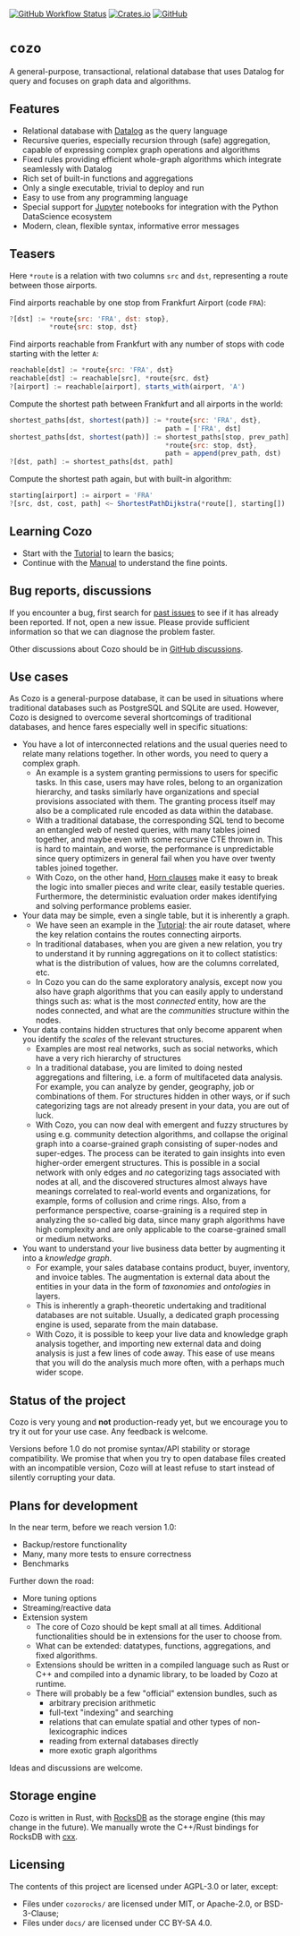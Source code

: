 [![GitHub Workflow Status](https://img.shields.io/github/workflow/status/cozodb/cozo/Build)](https://github.com/cozodb/cozo/actions/workflows/build.yml)
[![Crates.io](https://img.shields.io/crates/v/cozo)](https://crates.io/crates/cozo)
[![GitHub](https://img.shields.io/github/license/cozodb/cozo)](https://github.com/cozodb/cozo/blob/main/LICENSE.txt)

# `cozo`

A general-purpose, transactional, relational database
that uses Datalog for query and focuses on graph data and algorithms.

## Features

* Relational database with [Datalog](https://en.wikipedia.org/wiki/Datalog) as the query language
* Recursive queries, especially recursion through (safe) aggregation, capable of expressing complex graph operations and algorithms
* Fixed rules providing efficient whole-graph algorithms which integrate seamlessly with Datalog
* Rich set of built-in functions and aggregations
* Only a single executable, trivial to deploy and run
* Easy to use from any programming language
* Special support for [Jupyter](https://jupyter.org/) notebooks for integration with the Python DataScience ecosystem 
* Modern, clean, flexible syntax, informative error messages

## Teasers

Here `*route` is a relation with two columns `src` and `dst`, 
representing a route between those airports.

Find airports reachable by one stop from Frankfurt Airport (code `FRA`):

```js
?[dst] := *route{src: 'FRA', dst: stop}, 
          *route{src: stop, dst}
```

Find airports reachable from Frankfurt with any number of stops 
with code starting with the letter `A`:

```js
reachable[dst] := *route{src: 'FRA', dst}
reachable[dst] := reachable[src], *route{src, dst}
?[airport] := reachable[airport], starts_with(airport, 'A')
```

Compute the shortest path between Frankfurt and all airports in the world:

```js
shortest_paths[dst, shortest(path)] := *route{src: 'FRA', dst},
                                       path = ['FRA', dst]
shortest_paths[dst, shortest(path)] := shortest_paths[stop, prev_path], 
                                       *route{src: stop, dst},
                                       path = append(prev_path, dst)
?[dst, path] := shortest_paths[dst, path]
```

Compute the shortest path again, but with built-in algorithm:

```js
starting[airport] := airport = 'FRA'
?[src, dst, cost, path] <~ ShortestPathDijkstra(*route[], starting[])
```

## Learning Cozo

* Start with the [Tutorial](https://nbviewer.org/github/cozodb/cozo/blob/main/docs/tutorial/tutorial.ipynb) to learn the basics;
* Continue with the [Manual](https://cozodb.github.io/current/manual/) to understand the fine points.

## Bug reports, discussions

If you encounter a bug, first search for [past issues](https://github.com/cozodb/cozo/issues) to see
if it has already been reported. If not, open a new issue. 
Please provide sufficient information so that we can diagnose the problem faster.

Other discussions about Cozo should be in [GitHub discussions](https://github.com/cozodb/cozo/discussions).

## Use cases

As Cozo is a general-purpose database,
it can be used in situations
where traditional databases such as PostgreSQL and SQLite
are used.
However, Cozo is designed to overcome several shortcomings
of traditional databases, and hence fares especially well
in specific situations:

* You have a lot of interconnected relations
  and the usual queries need to relate many relations together.
  In other words, you need to query a complex graph.
  * An example is a system granting permissions to users for specific tasks.
    In this case, users may have roles,
    belong to an organization hierarchy, and tasks similarly have organizations
    and special provisions associated with them.
    The granting process itself may also be a complicated rule encoded as data
    within the database.
  * With a traditional database,
    the corresponding SQL tend to become
    an entangled web of nested queries, with many tables joined together,
    and maybe even with some recursive CTE thrown in. This is hard to maintain,
    and worse, the performance is unpredictable since query optimizers in general
    fail when you have over twenty tables joined together.
  * With Cozo, on the other hand, [Horn clauses](https://en.wikipedia.org/wiki/Horn_clause) 
    make it easy to break
    the logic into smaller pieces and write clear, easily testable queries.
    Furthermore, the deterministic evaluation order makes identifying and solving
    performance problems easier.
* Your data may be simple, even a single table, but it is inherently a graph.
  * We have seen an example in the [Tutorial](https://nbviewer.org/github/cozodb/cozo/blob/main/docs/tutorial/tutorial.ipynb):
    the air route dataset, where the key relation contains the routes connecting airports.
  * In traditional databases, when you are given a new relation,
    you try to understand it by running aggregations on it to collect statistics:
    what is the distribution of values, how are the columns correlated, etc.
  * In Cozo you can do the same exploratory analysis,
    except now you also have graph algorithms that you can
    easily apply to understand things such as: what is the most _connected_ entity,
    how are the nodes connected, and what are the _communities_ structure within the nodes.
* Your data contains hidden structures that only become apparent when you
  identify the _scales_ of the relevant structures.
  * Examples are most real networks, such as social networks,
    which have a very rich hierarchy of structures
  * In a traditional database, you are limited to doing nested aggregations and filtering,
    i.e. a form of multifaceted data analysis. For example, you can analyze by gender, geography,
    job or combinations of them. For structures hidden in other ways,
    or if such categorizing tags are not already present in your data,
    you are out of luck.
  * With Cozo, you can now deal with emergent and fuzzy structures by using e.g.
    community detection algorithms, and collapse the original graph into a coarse-grained
    graph consisting of super-nodes and super-edges.
    The process can be iterated to gain insights into even higher-order emergent structures.
    This is possible in a social network with only edges and _no_ categorizing tags
    associated with nodes at all,
    and the discovered structures almost always have meanings correlated to real-world events and
    organizations, for example, forms of collusion and crime rings.
    Also, from a performance perspective,
    coarse-graining is a required step in analyzing the so-called big data,
    since many graph algorithms have high complexity and are only applicable to
    the coarse-grained small or medium networks.
* You want to understand your live business data better by augmenting it into a _knowledge graph_.
  * For example, your sales database contains product, buyer, inventory, and invoice tables.
    The augmentation is external data about the entities in your data in the form of _taxonomies_
    and _ontologies_ in layers.
  * This is inherently a graph-theoretic undertaking and traditional databases are not suitable.
    Usually, a dedicated graph processing engine is used, separate from the main database.
  * With Cozo, it is possible to keep your live data and knowledge graph analysis together,
    and importing new external data and doing analysis is just a few lines of code away.
    This ease of use means that you will do the analysis much more often, with a perhaps much wider scope.

## Status of the project

Cozo is very young and **not** production-ready yet, 
but we encourage you to try it out for your use case.
Any feedback is welcome.

Versions before 1.0 do not promise syntax/API stability or storage compatibility.
We promise that when you try to open database files created with an incompatible version,
Cozo will at least refuse to start instead of silently corrupting your data.

## Plans for development

In the near term, before we reach version 1.0:

* Backup/restore functionality
* Many, many more tests to ensure correctness
* Benchmarks

Further down the road:

* More tuning options
* Streaming/reactive data
* Extension system
  * The core of Cozo should be kept small at all times. Additional functionalities should be in extensions for the user to choose from. 
  * What can be extended: datatypes, functions, aggregations, and fixed algorithms.
  * Extensions should be written in a compiled language such as Rust or C++ and compiled into a dynamic library, to be loaded by Cozo at runtime.
  * There will probably be a few "official" extension bundles, such as
    * arbitrary precision arithmetic
    * full-text "indexing" and searching
    * relations that can emulate spatial and other types of non-lexicographic indices
    * reading from external databases directly
    * more exotic graph algorithms

Ideas and discussions are welcome.

## Storage engine

Cozo is written in Rust, with [RocksDB](http://rocksdb.org/) as the storage engine 
(this may change in the future).
We manually wrote the C++/Rust bindings for RocksDB with [cxx](https://cxx.rs/). 

## Licensing

The contents of this project are licensed under AGPL-3.0 or later, except:
* Files under `cozorocks/` are licensed under MIT, or Apache-2.0, or BSD-3-Clause;
* Files under `docs/` are licensed under CC BY-SA 4.0.